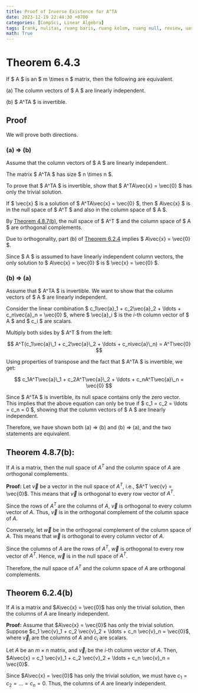 ```yaml
---
title: Proof of Inverse Existence for A^TA
date: 2023-12-19 22:44:30 +0700
categories: [CompSci, Linear Algebra]
tags: [rank, nulitas, ruang baris, ruang kolom, ruang null, review, uas]
math: True
---
```


# Theorem 6.4.3

If $ A $ is an $ m \times n $ matrix, then the following are equivalent.

(a) The column vectors of $ A $ are linearly independent.

(b) $ A^TA $ is invertible.

## Proof

We will prove both directions.

### (a) ⇒ (b)

Assume that the column vectors of $ A $ are linearly independent.

The matrix $ A^TA $ has size $ n \times n $.

To prove that $ A^TA $ is invertible, show that $ A^TA\vec{x} = \vec{0} $ has only the trivial solution.

If $ \vec{x} $ is a solution of $ A^TA\vec{x} = \vec{0} $, then $ A\vec{x} $ is in the null space of $ A^T $ and also in the column space of $ A $.

By [Theorem 4.8.7(b)](#theorem-487b), the null space of $ A^T $ and the column space of $ A $ are orthogonal complements.

Due to orthogonality, part (b) of [Theorem 6.2.4](#theorem-624b) implies $ A\vec{x} = \vec{0} $.

Since $ A $ is assumed to have linearly independent column vectors, the only solution to $ A\vec{x} = \vec{0} $ is $ \vec{x} = \vec{0} $.

### (b) ⇒ (a)

Assume that $ A^TA $ is invertible. We want to show that the column vectors of $ A $ are linearly independent.

Consider the linear combination $ c_1\vec{a}\_1 + c_2\vec{a}\_2 + \ldots + c_n\vec{a}\_n = \vec{0} $, where $ \vec{a}_i $ is the $i$-th column vector of $ A $ and $ c_i $ are scalars.

Multiply both sides by $ A^T $ from the left:

$$ A^T(c_1\vec{a}\_1 + c_2\vec{a}\_2 + \ldots + c_n\vec{a}\_n) = A^T\vec{0} $$

Using properties of transpose and the fact that $ A^TA $ is invertible, we get:

$$ c_1A^T\vec{a}\_1 + c_2A^T\vec{a}\_2 + \ldots + c_nA^T\vec{a}\_n = \vec{0} $$

Since $ A^TA $ is invertible, its null space contains only the zero vector. This implies that the above equation can only be true if $ c_1 = c_2 = \ldots = c_n = 0 $, showing that the column vectors of $ A $ are linearly independent.

Therefore, we have shown both (a) ⇒ (b) and (b) ⇒ (a), and the two statements are equivalent.

## Theorem 4.8.7(b):

If $A$ is a matrix, then the null space of $A^T$ and the column space of $A$ are orthogonal complements.

**Proof:**
Let $\vec{v}$ be a vector in the null space of $A^T$, i.e., $A^T \vec{v} = \vec{0}$. This means that $\vec{v}$ is orthogonal to every row vector of $A^T$.

Since the rows of $A^T$ are the columns of $A$, $\vec{v}$ is orthogonal to every column vector of $A$. Thus, $\vec{v}$ is in the orthogonal complement of the column space of $A$.

Conversely, let $\vec{w}$ be in the orthogonal complement of the column space of $A$. This means that $\vec{w}$ is orthogonal to every column vector of $A$.

Since the columns of $A$ are the rows of $A^T$, $\vec{w}$ is orthogonal to every row vector of $A^T$. Hence, $\vec{w}$ is in the null space of $A^T$.

Therefore, the null space of $A^T$ and the column space of $A$ are orthogonal complements.

## Theorem 6.2.4(b)

If $A$ is a matrix and $A\vec{x} = \vec{0}$ has only the trivial solution, then the columns of $A$ are linearly independent.

**Proof:**
Assume that $A\vec{x} = \vec{0}$ has only the trivial solution. Suppose $c_1 \vec{v}_1 + c_2 \vec{v}_2 + \ldots + c_n \vec{v}_n = \vec{0}$, where $\vec{v}_i$ are the columns of $A$ and $c_i$ are scalars.

Let $A$ be an $m \times n$ matrix, and $\vec{v}_i$ be the $i$-th column vector of $A$. Then, $A\vec{x} = c_1 \vec{v}_1 + c_2 \vec{v}_2 + \ldots + c_n \vec{v}_n = \vec{0}$.

Since $A\vec{x} = \vec{0}$ has only the trivial solution, we must have $c_1 = c_2 = \ldots = c_n = 0$. Thus, the columns of $A$ are linearly independent.
